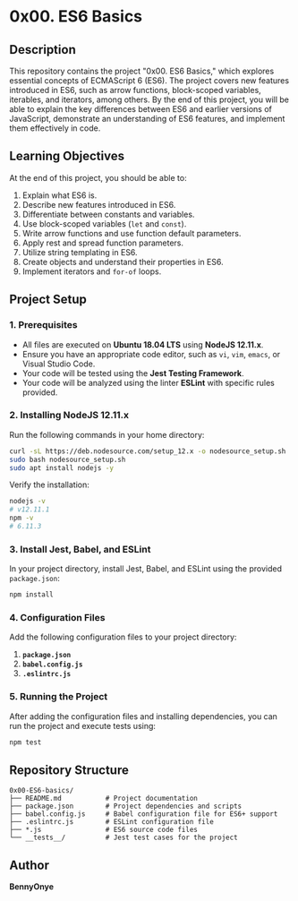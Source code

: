 # 0x00. ES6 Basics

## Description
This repository contains the project "0x00. ES6 Basics," which explores essential concepts of ECMAScript 6 (ES6). The project covers new features introduced in ES6, such as arrow functions, block-scoped variables, iterables, and iterators, among others. By the end of this project, you will be able to explain the key differences between ES6 and earlier versions of JavaScript, demonstrate an understanding of ES6 features, and implement them effectively in code.

## Learning Objectives
At the end of this project, you should be able to:

1. Explain what ES6 is.
2. Describe new features introduced in ES6.
3. Differentiate between constants and variables.
4. Use block-scoped variables (`let` and `const`).
5. Write arrow functions and use function default parameters.
6. Apply rest and spread function parameters.
7. Utilize string templating in ES6.
8. Create objects and understand their properties in ES6.
9. Implement iterators and `for-of` loops.

## Project Setup

### 1. Prerequisites
- All files are executed on **Ubuntu 18.04 LTS** using **NodeJS 12.11.x**.
- Ensure you have an appropriate code editor, such as `vi`, `vim`, `emacs`, or Visual Studio Code.
- Your code will be tested using the **Jest Testing Framework**.
- Your code will be analyzed using the linter **ESLint** with specific rules provided.

### 2. Installing NodeJS 12.11.x
Run the following commands in your home directory:

```bash
curl -sL https://deb.nodesource.com/setup_12.x -o nodesource_setup.sh
sudo bash nodesource_setup.sh
sudo apt install nodejs -y
```

Verify the installation:

```bash
nodejs -v
# v12.11.1
npm -v
# 6.11.3
```

### 3. Install Jest, Babel, and ESLint
In your project directory, install Jest, Babel, and ESLint using the provided `package.json`:

```bash
npm install
```

### 4. Configuration Files
Add the following configuration files to your project directory:

1. **`package.json`**
2. **`babel.config.js`**
3. **`.eslintrc.js`**

### 5. Running the Project
After adding the configuration files and installing dependencies, you can run the project and execute tests using:

```bash
npm test
```

## Repository Structure
```
0x00-ES6-basics/
├── README.md           # Project documentation
├── package.json        # Project dependencies and scripts
├── babel.config.js     # Babel configuration file for ES6+ support
├── .eslintrc.js        # ESLint configuration file
├── *.js                # ES6 source code files
└── __tests__/          # Jest test cases for the project
```

## Author
**BennyOnye**
